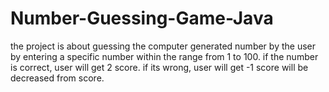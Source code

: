 # Number-Guessing-Game-Java
the project is about guessing the computer generated number by the user by entering a specific number within the range from 1 to 100. if the number is correct, user will get 2 score. if its wrong, user will get -1 score will be decreased from score.

